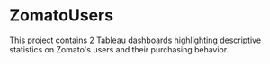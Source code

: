 # ZomatoUsers
This project contains 2 Tableau dashboards highlighting descriptive statistics on Zomato's users and their purchasing behavior. 
